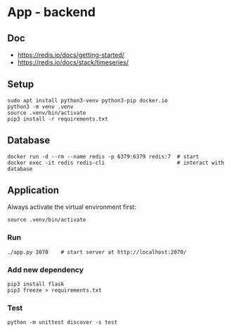 # App - backend

## Doc

* https://redis.io/docs/getting-started/
* https://redis.io/docs/stack/timeseries/


## Setup

```shell
sudo apt install python3-venv python3-pip docker.io
python3 -m venv .venv
source .venv/bin/activate
pip3 install -r requirements.txt
```

## Database

```shell
docker run -d --rm --name redis -p 6379:6379 redis:7  # start
docker exec -it redis redis-cli                       # interact with database
```

## Application
Always activate the virtual environment first:
```shell
source .venv/bin/activate
```

### Run
```shell
./app.py 2070    # start server at http://localhost:2070/
```

### Add new dependency

```shell
pip3 install flask
pip3 freeze > requirements.txt
```

### Test

```shell
python -m unittest discover -s test
```
